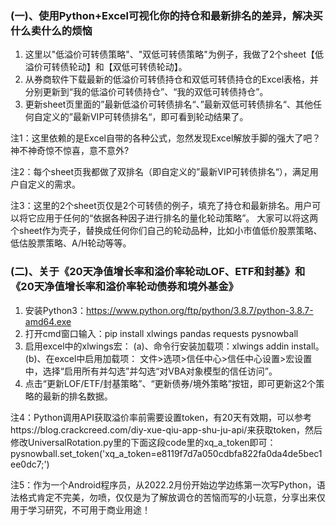 ### (一)、使用Python+Excel可视化你的持仓和最新排名的差异，解决买什么卖什么的烦恼
1. 这里以"低溢价可转债策略"、"双低可转债策略"为例子，我做了2个sheet【低溢价可转债轮动】和【双低可转债轮动】。
2. 从券商软件下载最新的低溢价可转债持仓和双低可转债持仓的Excel表格，并分别更新到“我的低溢价可转债持仓”、“我的双低可转债持仓”。
3. 更新sheet页里面的”最新低溢价可转债排名“、”最新双低可转债排名“、其他任何自定义的”最新VIP可转债排名“，即可看到轮动结果了。

注1：这里依赖的是Excel自带的各种公式，忽然发现Excel解放手脚的强大了吧？神不神奇惊不惊喜，意不意外?

注2：每个sheet页我都做了双排名（即自定义的”最新VIP可转债排名“），满足用户自定义的需求。

注3：这里的2个sheet页仅是2个可转债的例子，填充了持仓和最新排名。用户可以将它应用于任何的“依据各种因子进行排名的量化轮动策略”。
大家可以将这两个sheet作为壳子，替换成任何你们自己的轮动品种，比如小市值低价股票策略、低估股票策略、A/H轮动等等。


### (二)、关于《20天净值增长率和溢价率轮动LOF、ETF和封基》和《20天净值增长率和溢价率轮动债券和境外基金》
1. 安装Python3：https://www.python.org/ftp/python/3.8.7/python-3.8.7-amd64.exe
2. 打开cmd窗口输入：pip install xlwings pandas requests pysnowball
3. 启用excel中的xlwings宏：
   (a)、命令行安装加载项：xlwings addin install。
   (b)、在excel中启用加载项： 文件>选项>信任中心>信任中心设置>宏设置 中，选择“启用所有并勾选”并勾选“对VBA对象模型的信任访问”。 
4. 点击“更新LOF/ETF/封基策略”、“更新债券/境外策略”按钮，即可更新这2个策略的最新的排名数据。

注4：Python调用API获取溢价率前需要设置token，有20天有效期，可以参考https://blog.crackcreed.com/diy-xue-qiu-app-shu-ju-api/来获取token，然后修改UniversalRotation.py里的下面这段code里的xq_a_token即可：
pysnowball.set_token('xq_a_token=e8119f7d7a050cdbfa822fa0da4de5bec1ee0dc7;')

注5：作为一个Android程序员，从2022.2月份开始边学边练第一次写Python，语法格式肯定不完美，勿喷，仅仅是为了解放调仓的苦恼而写的小玩意，分享出来仅用于学习研究，不可用于商业用途！
